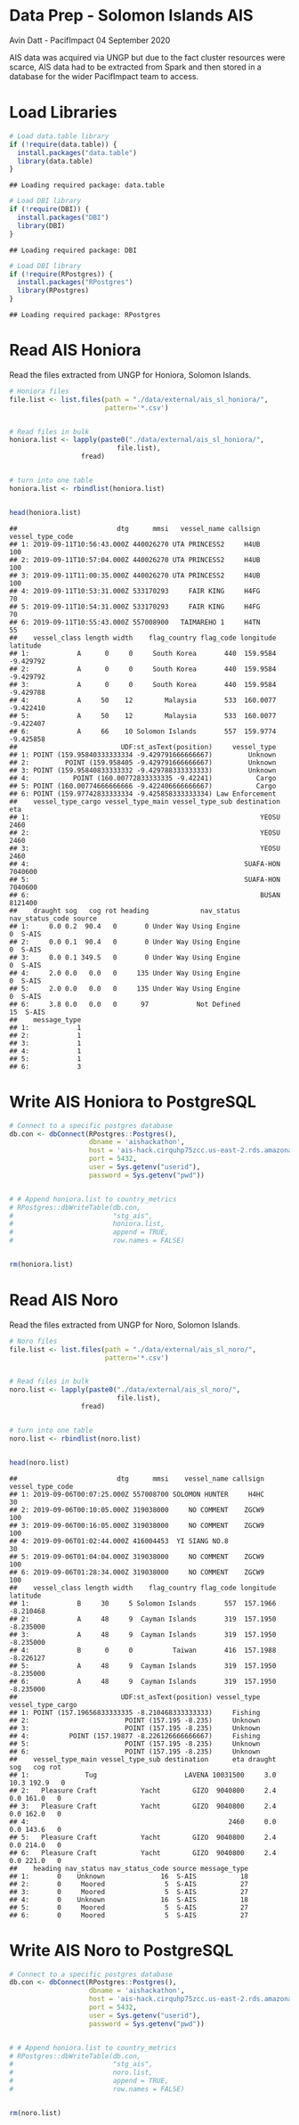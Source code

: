 Data Prep - Solomon Islands AIS
================
Avin Datt - PacifImpact
04 September 2020

AIS data was acquired via UNGP but due to the fact cluster resources
were scarce, AIS data had to be extracted from Spark and then stored in
a database for the wider PacifImpact team to access.

# Load Libraries

``` r
# Load data.table library
if (!require(data.table)) {
  install.packages("data.table")
  library(data.table)
}
```

    ## Loading required package: data.table

``` r
# Load DBI library
if (!require(DBI)) {
  install.packages("DBI")
  library(DBI)
}
```

    ## Loading required package: DBI

``` r
# Load DBI library
if (!require(RPostgres)) {
  install.packages("RPostgres")
  library(RPostgres)
}
```

    ## Loading required package: RPostgres

# Read AIS Honiora

Read the files extracted from UNGP for Honiora, Solomon Islands.

``` r
# Honiora files
file.list <- list.files(path = "./data/external/ais_sl_honiora/", 
                        pattern='*.csv')


# Read files in bulk
honiora.list <- lapply(paste0("./data/external/ais_sl_honiora/",
                           file.list),
                  fread)


# turn into one table 
honiora.list <- rbindlist(honiora.list)


head(honiora.list)
```

    ##                         dtg      mmsi   vessel_name callsign vessel_type_code
    ## 1: 2019-09-11T10:56:43.000Z 440026270 UTA PRINCESS2     H4UB              100
    ## 2: 2019-09-11T10:57:04.000Z 440026270 UTA PRINCESS2     H4UB              100
    ## 3: 2019-09-11T11:00:35.000Z 440026270 UTA PRINCESS2     H4UB              100
    ## 4: 2019-09-11T10:53:31.000Z 533170293     FAIR KING     H4FG               70
    ## 5: 2019-09-11T10:54:31.000Z 533170293     FAIR KING     H4FG               70
    ## 6: 2019-09-11T10:55:43.000Z 557008900   TAIMAREHO 1     H4TN               55
    ##    vessel_class length width    flag_country flag_code longitude  latitude
    ## 1:            A      0     0     South Korea       440  159.9584 -9.429792
    ## 2:            A      0     0     South Korea       440  159.9584 -9.429792
    ## 3:            A      0     0     South Korea       440  159.9584 -9.429788
    ## 4:            A     50    12        Malaysia       533  160.0077 -9.422410
    ## 5:            A     50    12        Malaysia       533  160.0077 -9.422407
    ## 6:            A     66    10 Solomon Islands       557  159.9774 -9.425858
    ##                          UDF:st_asText(position)     vessel_type
    ## 1: POINT (159.95840333333334 -9.429791666666667)         Unknown
    ## 2:         POINT (159.958405 -9.429791666666667)         Unknown
    ## 3: POINT (159.95840833333332 -9.429788333333333)         Unknown
    ## 4:           POINT (160.00772833333335 -9.42241)           Cargo
    ## 5: POINT (160.00774666666666 -9.422406666666667)           Cargo
    ## 6: POINT (159.97742833333334 -9.425858333333334) Law Enforcement
    ##    vessel_type_cargo vessel_type_main vessel_type_sub destination     eta
    ## 1:                                                          YEOSU    2460
    ## 2:                                                          YEOSU    2460
    ## 3:                                                          YEOSU    2460
    ## 4:                                                      SUAFA-HON 7040600
    ## 5:                                                      SUAFA-HON 7040600
    ## 6:                                                          BUSAN 8121400
    ##    draught sog   cog rot heading             nav_status nav_status_code source
    ## 1:     0.0 0.2  90.4   0       0 Under Way Using Engine               0  S-AIS
    ## 2:     0.0 0.1  90.4   0       0 Under Way Using Engine               0  S-AIS
    ## 3:     0.0 0.1 349.5   0       0 Under Way Using Engine               0  S-AIS
    ## 4:     2.0 0.0   0.0   0     135 Under Way Using Engine               0  S-AIS
    ## 5:     2.0 0.0   0.0   0     135 Under Way Using Engine               0  S-AIS
    ## 6:     3.8 0.0   0.0   0      97            Not Defined              15  S-AIS
    ##    message_type
    ## 1:            1
    ## 2:            1
    ## 3:            1
    ## 4:            1
    ## 5:            1
    ## 6:            3

# Write AIS Honiora to PostgreSQL

``` r
# Connect to a specific postgres database
db.con <- dbConnect(RPostgres::Postgres(),
                    dbname = 'aishackathon', 
                    host = 'ais-hack.cirquhp75zcc.us-east-2.rds.amazonaws.com', 
                    port = 5432, 
                    user = Sys.getenv("userid"),
                    password = Sys.getenv("pwd"))


# # Append honiora.list to country_metrics
# RPostgres::dbWriteTable(db.con,
#                         "stg_ais",
#                         honiora.list,
#                         append = TRUE,
#                         row.names = FALSE)


rm(honiora.list)
```

# Read AIS Noro

Read the files extracted from UNGP for Noro, Solomon Islands.

``` r
# Noro files
file.list <- list.files(path = "./data/external/ais_sl_noro/", 
                        pattern='*.csv')


# Read files in bulk
noro.list <- lapply(paste0("./data/external/ais_sl_noro/",
                           file.list),
                  fread)


# turn into one table 
noro.list <- rbindlist(noro.list)


head(noro.list)
```

    ##                         dtg      mmsi    vessel_name callsign vessel_type_code
    ## 1: 2019-09-06T00:07:25.000Z 557008700 SOLOMON HUNTER     H4HC               30
    ## 2: 2019-09-06T00:10:05.000Z 319038000     NO COMMENT    ZGCW9              100
    ## 3: 2019-09-06T00:16:05.000Z 319038000     NO COMMENT    ZGCW9              100
    ## 4: 2019-09-06T01:02:44.000Z 416004453  YI SIANG NO.8                        30
    ## 5: 2019-09-06T01:04:04.000Z 319038000     NO COMMENT    ZGCW9              100
    ## 6: 2019-09-06T01:28:34.000Z 319038000     NO COMMENT    ZGCW9              100
    ##    vessel_class length width    flag_country flag_code longitude  latitude
    ## 1:            B     30     5 Solomon Islands       557  157.1966 -8.210468
    ## 2:            A     48     9  Cayman Islands       319  157.1950 -8.235000
    ## 3:            A     48     9  Cayman Islands       319  157.1950 -8.235000
    ## 4:            B      0     0          Taiwan       416  157.1988 -8.226127
    ## 5:            A     48     9  Cayman Islands       319  157.1950 -8.235000
    ## 6:            A     48     9  Cayman Islands       319  157.1950 -8.235000
    ##                          UDF:st_asText(position) vessel_type vessel_type_cargo
    ## 1: POINT (157.19656833333335 -8.210468333333333)     Fishing                  
    ## 2:                        POINT (157.195 -8.235)     Unknown                  
    ## 3:                        POINT (157.195 -8.235)     Unknown                  
    ## 4:          POINT (157.19877 -8.226126666666667)     Fishing                  
    ## 5:                        POINT (157.195 -8.235)     Unknown                  
    ## 6:                        POINT (157.195 -8.235)     Unknown                  
    ##    vessel_type_main vessel_type_sub destination      eta draught  sog   cog rot
    ## 1:              Tug                      LAVENA 10031500     3.0 10.3 192.9   0
    ## 2:   Pleasure Craft           Yacht        GIZO  9040800     2.4  0.0 161.0   0
    ## 3:   Pleasure Craft           Yacht        GIZO  9040800     2.4  0.0 162.0   0
    ## 4:                                                  2460     0.0  0.0 143.6   0
    ## 5:   Pleasure Craft           Yacht        GIZO  9040800     2.4  0.0 214.0   0
    ## 6:   Pleasure Craft           Yacht        GIZO  9040800     2.4  0.0 221.0   0
    ##    heading nav_status nav_status_code source message_type
    ## 1:       0    Unknown              16  S-AIS           18
    ## 2:       0     Moored               5  S-AIS           27
    ## 3:       0     Moored               5  S-AIS           27
    ## 4:       0    Unknown              16  S-AIS           18
    ## 5:       0     Moored               5  S-AIS           27
    ## 6:       0     Moored               5  S-AIS           27

# Write AIS Noro to PostgreSQL

``` r
# Connect to a specific postgres database
db.con <- dbConnect(RPostgres::Postgres(),
                    dbname = 'aishackathon', 
                    host = 'ais-hack.cirquhp75zcc.us-east-2.rds.amazonaws.com', 
                    port = 5432, 
                    user = Sys.getenv("userid"),
                    password = Sys.getenv("pwd"))


# # Append honiora.list to country_metrics
# RPostgres::dbWriteTable(db.con,
#                         "stg_ais",
#                         noro.list,
#                         append = TRUE,
#                         row.names = FALSE)


rm(noro.list)
```
